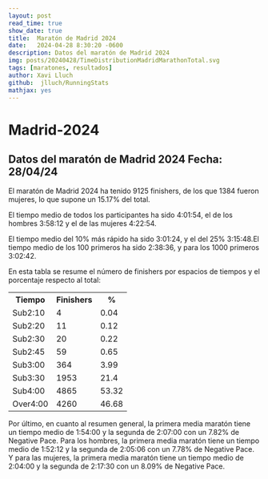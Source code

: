 ```yaml
---
layout: post
read_time: true
show_date: true
title:  Maratón de Madrid 2024
date:   2024-04-28 8:30:20 -0600
description: Datos del maratón de Madrid 2024
img: posts/20240428/TimeDistributionMadridMarathonTotal.svg 
tags: [maratones, resultados]
author: Xavi Lluch
github:  jlluch/RunningStats
mathjax: yes
---
```


Madrid-2024
===========

## Datos del maratón de Madrid 2024 Fecha: 28/04/24

El maratón de Madrid 2024 ha tenido 9125 finishers, de los que 1384 fueron mujeres, lo que supone un 15.17% del total.

El tiempo medio de todos los participantes ha sido 4:01:54, el de los hombres 3:58:12 y el de las mujeres 4:22:54.

El tiempo medio del 10% más rápido ha sido 3:01:24, y el del 25% 3:15:48.El tiempo medio de los 100 primeros ha sido 2:38:36, y para los 1000 primeros 3:02:42.

En esta tabla se resume el número de finishers por espacios de tiempos y el porcentaje respecto al total:
<!-- Insertar tabla de resultados -->  
<table>
  <tr>
    <th>Tiempo</th>
    <th>Finishers</th>
    <th>%</th>
  </tr>
  <tr>
    <td>Sub2:10</td>
    <td>4</td>
    <td>0.04</td>
  </tr>
  <tr>
    <td>Sub2:20</td>
    <td>11</td>
    <td>0.12</td>
  </tr>
  <tr>
    <td>Sub2:30</td>
    <td>20</td>
    <td>0.22</td>
  </tr>
  <tr>
    <td>Sub2:45</td>
    <td>59</td>
    <td>0.65</td>
  </tr>
  <tr>
    <td>Sub3:00</td>
    <td>364</td>
    <td>3.99</td>
  </tr>
  <tr>
    <td>Sub3:30</td>
    <td>1953</td>
    <td>21.4</td>
  </tr>
  <tr>
    <td>Sub4:00</td>
    <td>4865</td>
    <td>53.32</td>
  </tr>
  <tr>
    <td>Over4:00</td>
    <td>4260</td>
    <td>46.68</td>
  </tr>
</table>

Por último, en cuanto al resumen general, la primera media maratón tiene un tiempo medio de 1:54:00 y la segunda de 2:07:00 con un 7.82% de Negative Pace. Para los hombres, la primera media maratón tiene un tiempo medio de 1:52:12 y la segunda de 2:05:06 con un 7.78% de Negative Pace. Y para las mujeres, la primera media maratón tiene un tiempo medio de 2:04:00 y la segunda de 2:17:30 con un 8.09% de Negative Pace.